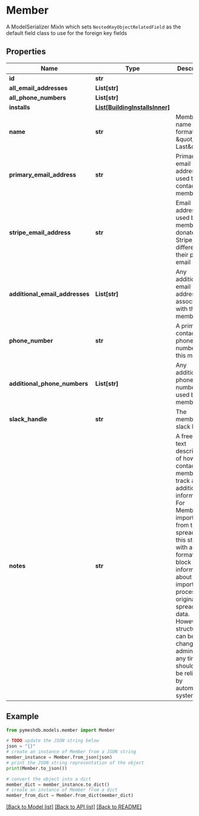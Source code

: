 # Member

A  ModelSerializer MixIn which sets `NestedKeyObjectRelatedField` as the default field class to use for the foreign key fields

## Properties

Name | Type | Description | Notes
------------ | ------------- | ------------- | -------------
**id** | **str** |  | [readonly] 
**all_email_addresses** | **List[str]** |  | [readonly] 
**all_phone_numbers** | **List[str]** |  | [readonly] 
**installs** | [**List[BuildingInstallsInner]**](BuildingInstallsInner.md) |  | [readonly] 
**name** | **str** | Member full name in the format: \&quot;First Last\&quot; | 
**primary_email_address** | **str** | Primary email address used to contact the member | [optional] 
**stripe_email_address** | **str** | Email address used by the member to donate via Stripe, if different to their primary email | [optional] 
**additional_email_addresses** | **List[str]** | Any additional email addresses associated with this member | [optional] 
**phone_number** | **str** | A primary contact phone number for this member | [optional] 
**additional_phone_numbers** | **List[str]** | Any additional phone numbers used by this member | [optional] 
**slack_handle** | **str** | The member&#39;s slack handle | [optional] 
**notes** | **str** | A free-form text description of how to contact this member, to track any additional information. For Members imported from the spreadsheet, this starts with a formatted block of information about the import process and original spreadsheet data. However this structure can be changed by admins at any time and should not be relied on by automated systems.  | [optional] 

## Example

```python
from pymeshdb.models.member import Member

# TODO update the JSON string below
json = "{}"
# create an instance of Member from a JSON string
member_instance = Member.from_json(json)
# print the JSON string representation of the object
print(Member.to_json())

# convert the object into a dict
member_dict = member_instance.to_dict()
# create an instance of Member from a dict
member_from_dict = Member.from_dict(member_dict)
```
[[Back to Model list]](../README.md#documentation-for-models) [[Back to API list]](../README.md#documentation-for-api-endpoints) [[Back to README]](../README.md)



